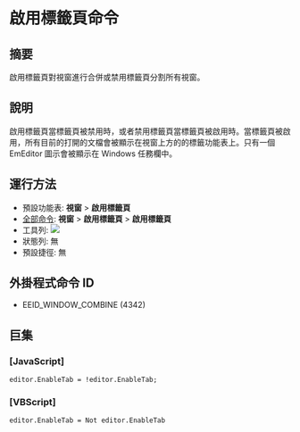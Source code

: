 # 啟用標籤頁命令

## 摘要

啟用標籤頁對視窗進行合併或禁用標籤頁分割所有視窗。

## 說明

啟用標籤頁當標籤頁被禁用時，或者禁用標籤頁當標籤頁被啟用時。當標籤頁被啟用，所有目前的打開的文檔會被顯示在視窗上方的的標籤功能表上。只有一個 EmEditor 圖示會被顯示在 Windows 任務欄中。

## 運行方法

- 預設功能表: **視窗** \> **啟用標籤頁**
- [全部命令](../tools/all_commands): **視窗**
\> **啟用標籤頁** \> **啟用標籤頁**
- 工具列: ![](../../images/windowcombine..png)
- 狀態列: 無
- 預設捷徑: 無

## 外掛程式命令 ID

- EEID\_WINDOW\_COMBINE (4342)

## 巨集

### \[JavaScript\]

```
editor.EnableTab = !editor.EnableTab;
```

### \[VBScript\]

```
editor.EnableTab = Not editor.EnableTab
```

